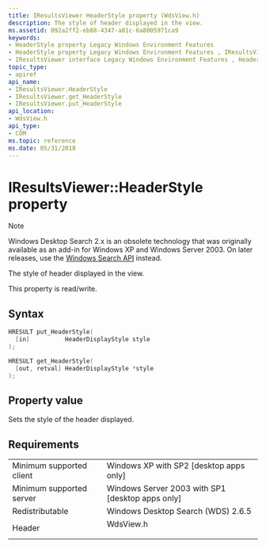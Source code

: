 ```yaml
---
title: IResultsViewer HeaderStyle property (WdsView.h)
description: The style of header displayed in the view.
ms.assetid: 092a2ff2-eb88-4347-a81c-6a8005971ca9
keywords:
- HeaderStyle property Legacy Windows Environment Features
- HeaderStyle property Legacy Windows Environment Features , IResultsViewer interface
- IResultsViewer interface Legacy Windows Environment Features , HeaderStyle property
topic_type:
- apiref
api_name:
- IResultsViewer.HeaderStyle
- IResultsViewer.get_HeaderStyle
- IResultsViewer.put_HeaderStyle
api_location:
- WdsView.h
api_type:
- COM
ms.topic: reference
ms.date: 05/31/2018
---
```


# IResultsViewer::HeaderStyle property

> [!NOTE]
> Windows Desktop Search 2.x is an obsolete technology that was originally available as an add-in for Windows XP and Windows Server 2003. On later releases, use the [Windows Search API](../search/-search-reference-entry-page.md) instead. 

The style of header displayed in the view.

This property is read/write.

## Syntax


```C++
HRESULT put_HeaderStyle(
  [in]          HeaderDisplayStyle style
);

HRESULT get_HeaderStyle(
  [out, retval] HeaderDisplayStyle *style
);
```



## Property value

Sets the style of the header displayed.

## Requirements



|                                     |                                                                                      |
|-------------------------------------|--------------------------------------------------------------------------------------|
| Minimum supported client<br/> | Windows XP with SP2 \[desktop apps only\]<br/>                                 |
| Minimum supported server<br/> | Windows Server 2003 with SP1 \[desktop apps only\]<br/>                        |
| Redistributable<br/>          | Windows Desktop Search (WDS) 2.6.5<br/>                                        |
| Header<br/>                   | <dl> <dt>WdsView.h</dt> </dl> |



 

 





